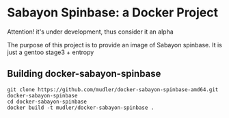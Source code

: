 # Sabayon Spinbase: a Docker Project #

Attention! it's under development, thus consider it an alpha

The purpose of this project is to provide an image of Sabayon spinbase.
It is just a gentoo stage3 + entropy

## Building docker-sabayon-spinbase

    git clone https://github.com/mudler/docker-sabayon-spinbase-amd64.git docker-sabayon-spinbase
    cd docker-sabayon-spinbase
    docker build -t mudler/docker-sabayon-spinbase .

